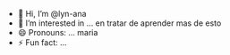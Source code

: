 - 👋 Hi, I’m @lyn-ana
- 👀 I’m interested in ... en tratar de aprender mas de esto 
- 😄 Pronouns: ... maria
- ⚡ Fun fact: ...

<!---
lyn-ana/lyn-ana is a ✨ special ✨ repository because its `README.md` (this file) appears on your GitHub profile.
You can click the Preview link to take a look at your changes.
--->

